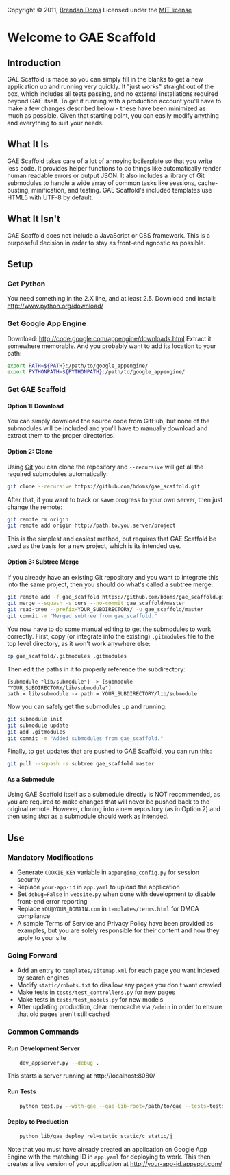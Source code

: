 Copyright &copy; 2011, [Brendan Doms](http://www.bdoms.com/)
Licensed under the [MIT license](http://www.opensource.org/licenses/MIT)


# Welcome to GAE Scaffold

## Introduction

GAE Scaffold is made so you can simply fill in the blanks to get a new application up and running very quickly.
It "just works" straight out of the box, which includes all tests passing, and no external installations required beyond GAE itself.
To get it running with a production account you'll have to make a few changes described below - these have been minimized as much as possible.
Given that starting point, you can easily modify anything and everything to suit your needs.

## What It Is

GAE Scaffold takes care of a lot of annoying boilerplate so that you write less code.
It provides helper functions to do things like automatically render human readable errors or output JSON.
It also includes a library of Git submodules to handle a wide array of common tasks like sessions, cache-busting, minification, and testing.
GAE Scaffold's included templates use HTML5 with UTF-8 by default.

## What It Isn't

GAE Scaffold does not include a JavaScript or CSS framework.
This is a purposeful decision in order to stay as front-end agnostic as possible.


## Setup

### Get Python

You need something in the 2.X line, and at least 2.5.
Download and install: http://www.python.org/download/

### Get Google App Engine

Download: http://code.google.com/appengine/downloads.html
Extract it somewhere memorable. And you probably want to add its location to your path:

```bash
export PATH=${PATH}:/path/to/google_appengine/
export PYTHONPATH=${PYTHONPATH}:/path/to/google_appengine/
```

### Get GAE Scaffold

#### Option 1: Download

You can simply download the source code from GitHub, but none of the submodules will be included and you'll have to manually download and extract them to the proper directories.

#### Option 2: Clone

Using [Git](http://git-scm.com/download) you can clone the repository and `--recursive` will get all the required submodules automatically:

```bash
git clone --recursive https://github.com/bdoms/gae_scaffold.git
```

After that, if you want to track or save progress to your own server, then just change the remote:

```bash
git remote rm origin
git remote add origin http://path.to.you.server/project
```

This is the simplest and easiest method, but requires that GAE Scaffold be used as the basis for a new project, which is its intended use.

#### Option 3: Subtree Merge

If you already have an existing Git repository and you want to integrate this into the same project, then you should do what's called a subtree merge:

```bash
git remote add -f gae_scaffold https://github.com/bdoms/gae_scaffold.git
git merge --squash -s ours --no-commit gae_scaffold/master
git read-tree --prefix=YOUR_SUBDIRECTORY/ -u gae_scaffold/master
git commit -m "Merged subtree from gae_scaffold."
```

You now have to do some manual editing to get the submodules to work correctly.
First, copy (or integrate into the existing) `.gitmodules` file to the top level directory, as it won't work anywhere else:

```bash
cp gae_scaffold/.gitmodules .gitmodules
```

Then edit the paths in it to properly reference the subdirectory:

```
[submodule "lib/submodule"] -> [submodule "YOUR_SUBDIRECTORY/lib/submodule"]
path = lib/submodule -> path = YOUR_SUBDIRECTORY/lib/submodule
```

Now you can safely get the submodules up and running:

```bash
git submodule init
git submodule update
git add .gitmodules
git commit -m "Added submodules from gae_scaffold."
```

Finally, to get updates that are pushed to GAE Scaffold, you can run this:

```bash
git pull --squash -s subtree gae_scaffold master
```

#### As a Submodule
Using GAE Scaffold itself as a submodule directly is NOT recommended, as you are required to make changes that will never be pushed back to the original remote.
However, cloning into a new repository (as in Option 2) and then using *that* as a submodule should work as intended.


## Use

### Mandatory Modifications

 * Generate `COOKIE_KEY` variable in `appengine_config.py` for session security
 * Replace `your-app-id` in `app.yaml` to upload the application
 * Set `debug=False` in `website.py` when done with development to disable front-end error reporting
 * Replace `YOU@YOUR_DOMAIN.com` in `templates/terms.html` for DMCA compliance
 * A sample Terms of Service and Privacy Policy have been provided as examples, but you are solely responsible for their content and how they apply to your site


### Going Forward

 * Add an entry to `templates/sitemap.xml` for each page you want indexed by search engines
 * Modify `static/robots.txt` to disallow any pages you don't want crawled
 * Make tests in `tests/test_controllers.py` for new pages
 * Make tests in `tests/test_models.py` for new models
 * After updating production, clear memcache via `/admin` in order to ensure that old pages aren't still cached


### Common Commands

#### Run Development Server

```bash
    dev_appserver.py --debug .
```

This starts a server running at http://localhost:8080/

#### Run Tests

```bash
    python test.py --with-gae --gae-lib-root=/path/to/gae --tests=tests/
```

#### Deploy to Production

```bash
    python lib/gae_deploy rel=static static/c static/j
```

Note that you must have already created an application on Google App Engine with the matching ID in `app.yaml` for deploying to work.
This then creates a live version of your application at http://your-app-id.appspot.com/


